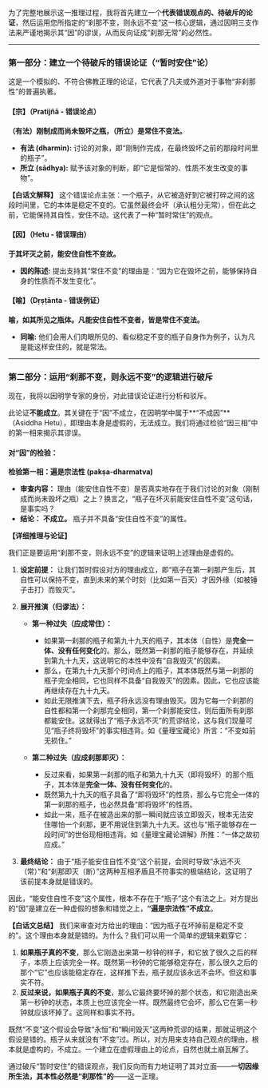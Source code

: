 为了完整地展示这一推理过程，我将首先建立一个**代表错误观点的、待破斥的论证**，然后运用您所指定的“刹那不变，则永远不变”这一核心逻辑，通过因明三支作法来严谨地揭示其“因”的谬误，从而反向证成“刹那无常”的必然性。

---

### **第一部分：建立一个待破斥的错误论证（“暂时安住”论）**

这是一个模拟的、不符合佛教正理的论证，它代表了凡夫或外道对于事物“非刹那性”的普遍执著。

#### **【宗】（Pratijñā - 错误论点）**

**（有法）刚制成而尚未毁坏之瓶，（所立）是常住不变法。**

*   **有法 (dharmin):** 讨论的对象，即“刚制作完成，在最终毁坏之前的那段时间里的瓶子”。
*   **所立 (sādhya):** 赋予该对象的判断，即“它是恒常的、性质不发生改变的事物”。

**【白话文解释】**
这个错误论点主张：一个瓶子，从它被造好到它被打碎之间的这段时间里，它的本体是稳定不变的。它虽然最终会坏（承认粗分无常），但在此之前，它能保持其自性，安住不动。这代表了一种“暂时常住”的观点。

#### **【因】（Hetu - 错误理由）**

**于其坏灭之前，能安住自性不变故。**

*   **因的陈述:** 提出支持其“常住不变”的理由是：“因为它在毁坏之前，能够保持自身的性质而不发生变化”。

#### **【喻】（Dṛṣṭānta - 错误例证）**

**喻，如其所见之瓶体。凡能安住自性不变者，皆是常住不变法。**

*   **同喻:** 他们会用人们肉眼所见的、看似稳定不变的瓶子自身作为例子，认为凡是能这样安住的，就是常法。

---

### **第二部分：运用“刹那不变，则永远不变”的逻辑进行破斥**

现在，我将以因明学专家的身份，对此错误论证进行分析和驳斥。

此论证**不能成立**。其关键在于“因”不成立，在因明学中属于**“不成因”**（Asiddha Hetu），即理由本身是虚假的，无法成立。我们将通过检验“因三相”中的第一相来揭示其谬误。

#### **对“因”的检验：**

**检验第一相：遍是宗法性 (pakṣa-dharmatva)**

*   **审查内容：** 理由（能安住自性不变）是否真实地存在于我们讨论的对象（刚制成而尚未毁坏之瓶）之上？换言之，“瓶子在坏灭前能安住自性不变”这句话，是事实吗？
*   **结论：** **不成立。** 瓶子并不具备“安住自性不变”的属性。

**【详细推理与论证】**

我们正是要运用“刹那不变，则永远不变”的逻辑来证明上述理由是虚假的。

1.  **设定前提：** 让我们暂时假设对方的理由成立，即“瓶子在第一刹那产生后，其自性可以保持不变，直到未来的某个时刻（比如第一百天）才因外缘（如被锤子击打）而毁灭”。

2.  **展开推演（归谬法）：**
    *   **第一种过失（应成常住）：**
        *   如果第一刹那的瓶子和第九十九天的瓶子，其本体（自性）是**完全一体、没有任何变化**的。那么，既然第一刹那的瓶子能够存在，并延续到第九十九天，这说明它的本性中没有“自我毁灭”的因素。
        *   那么，在第九十九天那个时间点上的瓶子，其本体既然与第一刹那的瓶子完全相同，它也同样不具备“自我毁灭”的因素。因此，它也应该能再继续存在九十九天。
        *   如此无限推演下去，瓶子将永远没有理由毁灭。因为它每一个刹那的自性都和第一个刹那完全相同，第一个刹那能安住，则后面所有刹那都能安住。这就得出了“瓶子永远不灭”的荒谬结论，这与我们现量可见“瓶子终将毁坏”的事实相违背。如《量理宝藏论》所言：“不变如前无损住。”

    *   **第二种过失（应成刹那即灭）：**
        *   反过来看，如果第一刹那的瓶子和第九十九天（即将毁坏）的那个瓶子，其本体是**完全一体、没有任何变化**的。
        *   既然第九十九天的瓶子具备了“即将毁坏”的性质，那么与它完全一体的第一刹那的瓶子，也必然具备“即将毁坏”的性质。
        *   如此一来，瓶子在被造出来的那一瞬间就应该立即毁灭，根本无法安住哪怕一个刹那，更不用说住到第九十九天。这也与“瓶子能够存在一段时间”的世俗现相相违背。如《量理宝藏论讲解》所推：“一体之故初应成。”

3.  **最终结论：**
    由于“瓶子能安住自性不变”这个前提，会同时导致“永远不灭（常）”和“刹那即灭（断）”这两种互相矛盾且不符事实的极端结论，这证明了该前提本身就是错误的。

因此，“能安住自性不变”这个属性，根本不存在于“瓶子”这个有法之上。对方提出的“因”是建立在一种虚假的想象和错觉之上，**“遍是宗法性”不成立**。

**【白话文总结】**
我们来审查对方给出的理由：“因为瓶子在坏掉前是稳定不变的”。这个理由本身就是错的。为什么？我们可以用一个简单的逻辑来戳穿它：
1.  **如果瓶子真的不变**，那么它刚造出来第一秒钟的样子，和它放了很久之后的样子，本质上应该完全一样。既然第一秒钟的它能够稳定存在，那么很久之后的那个“它”也应该能稳定存在，这样推下去，瓶子就应该永远不会坏。但这和事实不符。
2.  **反过来说，如果瓶子真的不变**，那么它最终要坏掉的那个状态，和它刚造出来第一秒钟的状态，本质上也应该完全一样。既然最终它会坏，那么它在第一秒钟就应该坏掉了。这同样和事实不符。

既然“不变”这个假设会导致“永恒”和“瞬间毁灭”这两种荒谬的结果，那就证明这个假设是错的。瓶子从来就没有“不变”过。所以，对方用来支持自己观点的理由，根本就是虚构的，不成立。一个建立在虚假理由上的论点，自然也就土崩瓦解了。

通过破斥“暂时安住”的错误观点，我们反向而有力地证明了其对立面——**一切因缘所生法，其本性必然是“刹那性”的**——这一正理。